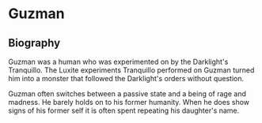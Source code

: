 # Guzman

## Biography

Guzman was a human who was experimented on by the Darklight's Tranquillo.  The Luxite experiments Tranquillo performed on Guzman turned him into a monster that followed the Darklight's orders without question.

Guzman often switches between a passive state and a being of rage and madness.  He barely holds on to his former humanity.  When he does show signs of his former self it is often spent repeating his daughter's name.
